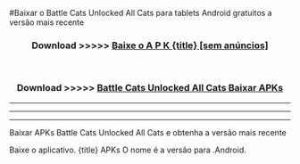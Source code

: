 #Baixar o Battle Cats Unlocked All Cats   para tablets Android gratuitos a versão mais recente


<div align="center">
<h3>Download >>>>> <a href="https://pt-web.web.app/?pt= {title}">Baixe o A P K {title} [sem anúncios]</a></h3><br>

<h3>Download >>>>> <a href="https://pt-web.web.app/?pt= {title}">Battle Cats Unlocked All Cats  Baixar APKs</a></h3>
</div>

----------------------------------------------------------

----------------------------------------------------------

----------------------------------------------------------

Baixar APKs Battle Cats Unlocked All Cats  e obtenha a versão mais recente

Baixe o aplicativo. {title} APKs O nome é a versão para .Android.



